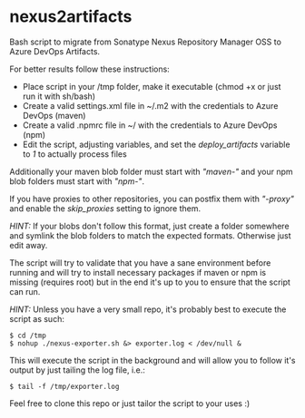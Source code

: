 # nexus2artifacts

Bash script to migrate from Sonatype Nexus Repository Manager OSS to Azure DevOps Artifacts.

For better results follow these instructions:

* Place script in your /tmp folder, make it executable (chmod +x or just run it with sh/bash)
* Create a valid settings.xml file in ~/.m2 with the credentials to Azure DevOps (maven)
* Create a valid .npmrc file in ~/ with the credentials to Azure DevOps (npm)
* Edit the script, adjusting variables, and set the *deploy_artifacts* variable to *1* to actually process files

Additionally your maven blob folder must start with _"maven-"_ and your npm blob folders must start with _"npm-"_.

If you have proxies to other repositories, you can postfix them with _"-proxy"_ and enable the *skip_proxies* setting to ignore them.

*HINT:* If your blobs don't follow this format, just create a folder somewhere and symlink the blob folders to match the expected formats. Otherwise just edit away.

The script will try to validate that you have a sane environment before running and will try to install necessary packages if maven or npm is missing (requires root) but in the end it's up to you to ensure that the script can run.

*HINT:* Unless you have a very small repo, it's probably best to execute the script as such:

~~~~
$ cd /tmp
$ nohup ./nexus-exporter.sh &> exporter.log < /dev/null &
~~~~

This will execute the script in the background and will allow you to follow it's output by just tailing the log file, i.e.:

~~~~
$ tail -f /tmp/exporter.log
~~~~

Feel free to clone this repo or just tailor the script to your uses :)
